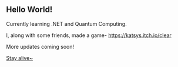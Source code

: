 ## Hello World!

Currently learning .NET and Quantum Computing.

I, along with some friends, made a game- https://katsys.itch.io/clear



More updates coming soon!

<a href="https://www.youtube.com/watch?v=rmL1D_aWTAY&list=WL&index=15&t=0s">Stay alive~</a>


